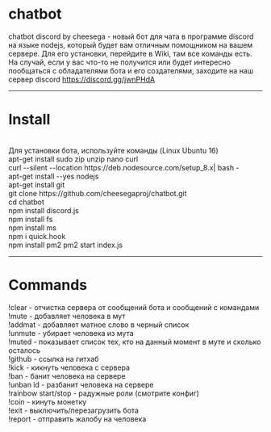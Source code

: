 # chatbot
chatbot discord by cheesega - новый бот для чата в программе discord на языке nodejs, который будет вам отличным помощником на вашем сервере. Для его установки, перейдите в Wiki, там все команды есть. На случай, если у вас что-то не получится или будет интересно пообщаться с обладателями бота и его создателями, заходите на наш сервер discord https://discord.gg/jwnPHdA
<hr>
 <h1>Install</h1><br>
Для установки бота, используйте команды (Linux Ubuntu 16)<br>
apt-get install sudo zip unzip nano curl<br>
curl --silent --location https://deb.nodesource.com/setup_8.x| bash -<br>
apt-get install --yes nodejs<br>
apt-get install git<br>
git clone https://github.com/cheesegaproj/chatbot.git<br>
cd chatbot<br>
npm install discord.js<br>
npm install fs<br>
npm install ms<br>
npm i quick.hook<br>
npm install pm2 pm2 start index.js<br>
<hr>
 <h1>Commands</h1>
!clear - отчистка сервера от сообщений бота и сообщений с командами<br>
!mute - добавляет человека в мут<br>
!addmat - добавляет матное слово в черный список<br>
!unmute - убирает человека из мута<br>
!muted - показывает список тех, кто на данный момент в муте и сколько осталось<br>
!github - ссылка на гитхаб<br>
!kick - кикнуть человека с сервера<br>
!ban - банит человека на сервере<br>
!unban id - разбанит человека на сервере<br>
!rainbow start/stop - радужные роли (смотрите конфиг)<br>
!coin - кинуть монетку<br>
!exit - выключить/перезагрузить бота<br>
!report - отправить жалобу на человека<br>

